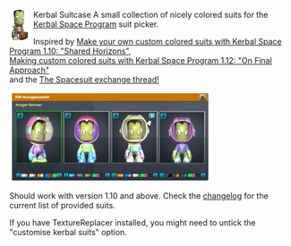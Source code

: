 <img src="source/images/icon.png" style="float:left; margin-right: .7em"/> Kerbal Suitcase
A small collection of nicely colored suits for the [Kerbal Space Program](https://www.kerbalspaceprogram.com/) suit picker.

Inspired by [Make your own custom colored suits with Kerbal Space Program 1.10: "Shared Horizons"](https://forum.kerbalspaceprogram.com/index.php?/topic/195242-make-your-own-custom-colored-suits-with-kerbal-space-program-110-shared-horizons/),  
[Making custom colored suits with Kerbal Space Program 1.12: "On Final Approach"](https://forum.kerbalspaceprogram.com/index.php?/topic/203405-making-custom-colored-suits-with-kerbal-space-program-112-on-final-approach/)  
and the [The Spacesuit exchange thread!](https://forum.kerbalspaceprogram.com/index.php?/topic/195560-the-spacesuit-exchange-thread/)

![Kerbal CLown Suits](source/images/screenshot-0.png)

Should work with version 1.10 and above. Check the [changelog](changelog.md) for the current list of provided suits.

If you have TextureReplacer installed, you might need to untick the "customise kerbal suits" option.
